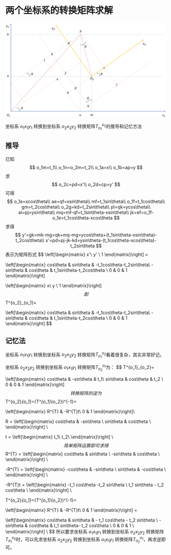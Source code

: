 # 两个坐标系的转换矩阵求解

![](./images/coordinates.png)

坐标系 $o_1x_1y_1$ 转换到坐标系 $o_2x_2y_2$ 转换矩阵$T^{o_2}_{o_1}$的推导和记忆方法

## 推导

已知
$$
o_1m=t_1\\
o_1n=o_2m=t_2\\
o_1a=x\\
o_1b=ap=y
$$
求
$$
o_2c=pd=x'\\
o_2d=cp=y'
$$
可得
$$
o_1e=xcos\theta\\
ae=qf=xsin\theta\\
mf=t_1sin\theta\\
o_1f=t_1cos\theta\\
gm=t_2cos\theta\\
o_2g=kd=t_2sin\theta\\
pl=qk=ycos\theta\\
al=pj=ysin\theta\\
mq=mf-qf=t_1sin\theta-xsin\theta\\
jk=ef=o_1f-o_1e=t_1cos\theta-xcos\theta
$$
求得
$$
y'=gk=mk-mg=qk+mq-mg=ycos\theta+(t_1sin\theta-xsin\theta)-t_2cos\theta\\
x'=pd=pj-jk-kd=ysin\theta-(t_1cos\theta-xcos\theta)-t_2sin\theta
$$
表示为矩阵形式
$$
\left[\begin{matrix}
x'\\ y' \\ 1
\end{matrix}\right] =

\left[\begin{matrix}
cos\theta & sin\theta & -t_1cos\theta-t_2sin\theta\\
-sin\theta & cos\theta & t_1sin\theta-t_2cos\theta \\
0 & 0 & 1
\end{matrix}\right] 

\left[\begin{matrix}
x\\ y \\ 1
\end{matrix}\right]
$$
即
$$
T^{o_2}_{o_1}=

\left[\begin{matrix}
cos\theta & sin\theta & -t_1cos\theta-t_2sin\theta\\
-sin\theta & cos\theta & t_1sin\theta-t_2cos\theta \\
0 & 0 & 1
\end{matrix}\right]
$$

## 记忆法

坐标系 $o_1x_1y_1$ 转换到坐标系 $o_2x_2y_2$ 转换矩阵$T^{o_2}_{o_1}$看着很复杂，其实非常好记。

坐标系 $o_2x_2y_2$ 转换到坐标系 $o_1x_1y_1$ 转换矩阵$T^{o_1}_{o_2}$为：
$$
T^{o_1}_{o_2}=

\left[\begin{matrix}
cos\theta & -sin\theta & t_1\\
sin\theta & cos\theta & t_2 \\
0 & 0 & 1
\end{matrix}\right]
$$
转换矩阵的逆为
$$
T^{o_2}_{o_1}=(T^{o_1}_{o_2})^{-1}=

\left[\begin{matrix}
R^{T} & -R^{T}t\\
0 & 1
\end{matrix}\right]\\

R =
\left[\begin{matrix}
cos\theta & -sin\theta \\
sin\theta & cos\theta \\
\end{matrix}\right] \\

t =
\left[\begin{matrix}
t_1\\
t_2\\
\end{matrix}\right] \\
$$
简单矩阵运算即可求得
$$
R^{T} =
\left[\begin{matrix}
cos\theta & sin\theta \\
-sin\theta & cos\theta \\
\end{matrix}\right] \\

-R^{T} =
\left[\begin{matrix}
-cos\theta & -sin\theta \\
sin\theta & -cos\theta \\
\end{matrix}\right] \\

-R^{T}t =
\left[\begin{matrix}
-t_1 cos\theta -t_2 sin\theta \\
t_1 sin\theta - t_2 cos\theta \\
\end{matrix}\right] \\

T^{o_2}_{o_1}=(T^{o_1}_{o_2})^{-1}=

\left[\begin{matrix}
R^{T} & -R^{T}t\\
0 & 1
\end{matrix}\right] =

\left[\begin{matrix}
cos\theta & sin\theta & - t_1 cos\theta - t_2 sin\theta \\
-sin\theta & cos\theta & t_1 sin\theta- t_2 cos\theta \\
0 & 0 & 1 \\
\end{matrix}\right] \\
$$
所以要求坐标系 $o_1x_1y_1$ 转换到坐标系 $o_2x_2y_2$ 转换矩阵$T^{o_2}_{o_1}$时，可以先求坐标系 $o_2x_2y_2$ 转换到坐标系 $o_1x_1y_1$ 转换矩阵$T^{o_1}_{o_2}$，再求逆即可。
